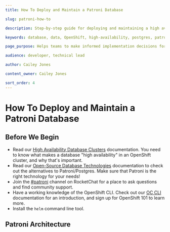 ```yaml
---
title: How To Deploy and Maintain a Patroni Database

slug: patroni-how-to

description: Step-by-step guide for deploying and maintaining a high availability Postgres database in Openshift with Patroni

keywords: database, data, OpenShift, high-availability, postgres, patroni

page_purpose: Helps teams to make informed implementation decisions for high-availability Postgres 

audience: developer, technical lead

author: Cailey Jones

content_owner: Cailey Jones

sort_order: 4
---
```


# How To Deploy and Maintain a Patroni Database

## Before We Begin

- Read our [High Availability Database Clusters](/high-availability-database-clusters/) documentation. You need to know what makes a database "high availability" in an OpenShift cluster, and why that's important. 
- Read our [Open-Source Database Technologies](/opensource-database-technologies/) documentation to check out the alternatives to Patroni/Postgres. Make sure that Patroni is the right technology for your needs!
- Join the [#patroni](https://chat.developer.gov.bc.ca/patroni) channel on RocketChat for a place to ask questions and find community support.
- Have a working knowledge of the OpenShift CLI. Check out our [OC CLI](/install-the-oc-command-line-tool/) documentation for an introduction, and sign up for OpenShift 101 to learn more.
- Install the `helm` command line tool.

## Patroni Architecture

